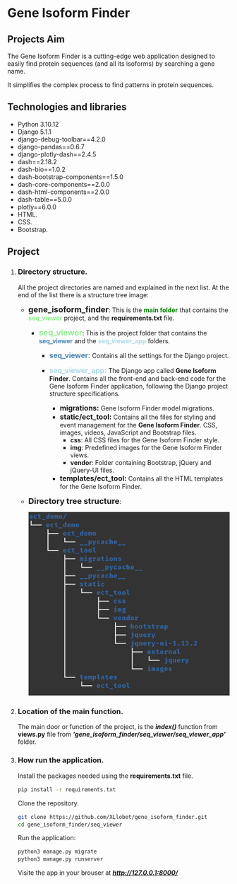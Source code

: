 # Gene Isoform Finder
## Projects Aim

The Gene Isoform Finder is a cutting-edge web application designed to easily find protein sequences (and all its isoforms) by searching a gene name.

It simplifies the complex process to find patterns in protein sequences.

## Technologies and libraries

- Python 3.10.12
- Django 5.1.1
- django-debug-toolbar==4.2.0
- django-pandas==0.6.7
- django-plotly-dash==2.4.5
- dash==2.18.2
- dash-bio==1.0.2
- dash-bootstrap-components==1.5.0
- dash-core-components==2.0.0
- dash-html-components==2.0.0
- dash-table==5.0.0
- plotly==6.0.0
- HTML.
- CSS.
- Bootstrap.

## Project

1. ### Directory structure.
	All the project directories are named and explained in the next list. At the end of the list there is a structure tree image:
	- **<font size=4>gene_isoform_finder</font>**: This is the <span style="color: green;">**main folder**</span> that contains the <span style='color: lightgreen;'>**seq_viewer**</span> project, and the **requirements.txt** file.

		- **<font size=4><span style='color: lightgreen;'>seq_viewer</span></font>**: This is the project folder that contains the <span style='color: steelblue;'>**seq_viewer**</span> and the <span style='color: lightblue;'>**seq_viewer_app**</span> folders.

			- **<font size=3><span style='color: steelblue;'>**seq_viewer:**</span></font>** Contains all the settings for the Django project.
			- **<font size=3><span style='color: lightblue;'>**seq_viewer_app:**</span></font>** The Django app called **Gene Isoform Finder**. Contains all the front-end and back-end code for the Gene Isoform Finder application, following the Django project structure specifications.

				- **<font size=3>migrations:</font>** Gene Isoform Finder model migrations.
				- **<font size=3>static/ect_tool:</font>** Contains all the files for styling and event management for the **Gene Isoform Finder**. CSS, images, videos, JavaScript and Bootstrap files.
					- **css**: All CSS files for the Gene Isoform Finder style.
					- **img**: Predefined images for the Gene Isoform Finder views.
					- **vendor**: Folder containing Bootstrap, jQuery and jQuery-UI files.
				- **<font size=3>templates/ect_tool:</font>** Contains all the HTML templates for the Gene Isoform Finder.			
		
	- <font size=4>**Directory tree structure**</font>:

 	 	![Directory structure](https://github.com/P4kD3v/ect_demo/blob/main/ect_demo%20tree.png?raw=true)

2. ### Location of the main function.
      The main door or function of the project, is the ***ìndex()*** function from **views.py** file from ***'gene_isoform_finder/seq_viewer/seq_viewer_app'*** folder. 

3. ### How run the application.
   
   	Install the packages needed using the **requirements.txt** file.
   
	```bash
	pip install -r requirements.txt
	```

	Clone the repository.

	```bash
	git clone https://github.com/XLlobet/gene_isoform_finder.git
	cd gene_isoform_finder/seq_viewer
	```

	Run the application:

	```bash
	python3 manage.py migrate
	python3 manage.py runserver
	```

  	 Visite the app in your brouser at ***http://127.0.0.1:8000/***

